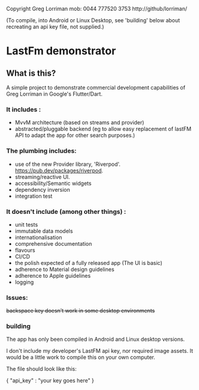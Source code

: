 
Copyright Greg Lorriman mob: 0044 777520 3753
http://github/lorriman/

(To compile, into Android or Linux Desktop, see 'building' below about recreating an api key file,
 not supplied.)

# LastFm demonstrator 

## What is this?

A simple project to demonstrate commercial development capabilities of Greg Lorriman 
in Google's Flutter/Dart.

### It includes :

- MvvM architecture (based on streams and provider)
- abstracted/pluggable backend (eg to allow easy replacement of lastFM API to adapt
the app for other search purposes.)

### The plumbing includes:

* use of the new Provider library, 'Riverpod'. https://pub.dev/packages/riverpod.
* streaming/reactive UI.
* accessibility/Semantic widgets
* dependency inversion
* integration test

### It doesn't include (among other things) :

- unit tests
- immutable data models
- internationalisation
- comprehensive documentation
- flavours
- CI/CD
- the polish expected of a fully released app (The UI is basic)
- adherence to Material design guidelines
- adherence to Apple guidelines
- logging

### Issues:

~~backspace key doesn't work in some desktop environments~~

### building

<!-- To view an android debug build download and install the apk from here: [android build](https://drive.google.com/file/d/1X-ATwzBrcpBNuzcHxroXucsH-vYbdyzl/view?usp=sharing). -->

The app has only been compiled in Android and Linux desktop versions.

I don't include my developer's LastFM api key, nor required image assets.
It would be a little work to compile this on your own computer.

The file should look like this:

{
   "api_key" : "your key goes here"
}


